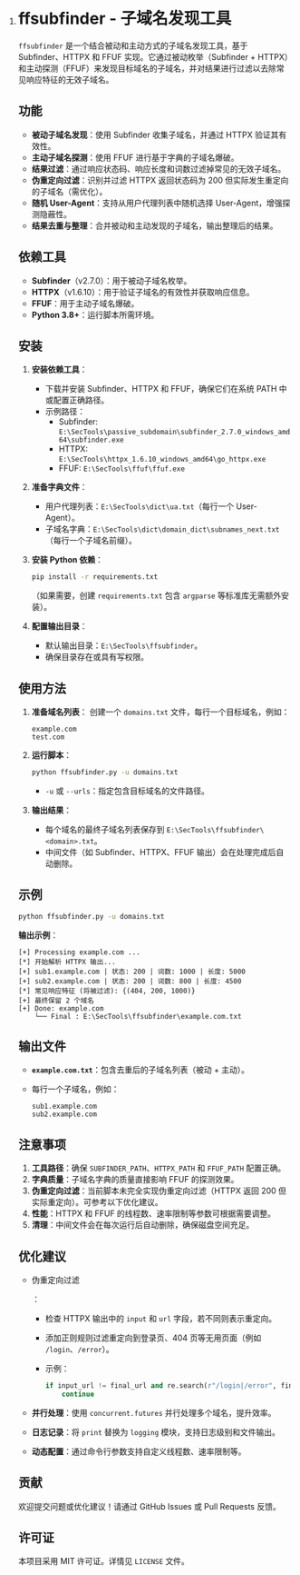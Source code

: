 1. # ffsubfinder - 子域名发现工具

   `ffsubfinder` 是一个结合被动和主动方式的子域名发现工具，基于 Subfinder、HTTPX 和 FFUF 实现。它通过被动枚举（Subfinder + HTTPX）和主动探测（FFUF）来发现目标域名的子域名，并对结果进行过滤以去除常见响应特征的无效子域名。

   ## 功能

   - **被动子域名发现**：使用 Subfinder 收集子域名，并通过 HTTPX 验证其有效性。
   - **主动子域名探测**：使用 FFUF 进行基于字典的子域名爆破。
   - **结果过滤**：通过响应状态码、响应长度和词数过滤掉常见的无效子域名。
   - **伪重定向过滤**：识别并过滤 HTTPX 返回状态码为 200 但实际发生重定向的子域名（需优化）。
   - **随机 User-Agent**：支持从用户代理列表中随机选择 User-Agent，增强探测隐蔽性。
   - **结果去重与整理**：合并被动和主动发现的子域名，输出整理后的结果。

   ## 依赖工具

   - **Subfinder**（v2.7.0）：用于被动子域名枚举。
   - **HTTPX**（v1.6.10）：用于验证子域名的有效性并获取响应信息。
   - **FFUF**：用于主动子域名爆破。
   - **Python 3.8+**：运行脚本所需环境。

   ## 安装

   1. **安装依赖工具**：

      - 下载并安装 Subfinder、HTTPX 和 FFUF，确保它们在系统 PATH 中或配置正确路径。
      - 示例路径：
        - Subfinder: `E:\SecTools\passive_subdomain\subfinder_2.7.0_windows_amd64\subfinder.exe`
        - HTTPX: `E:\SecTools\httpx_1.6.10_windows_amd64\go_httpx.exe`
        - FFUF: `E:\SecTools\ffuf\ffuf.exe`

   2. **准备字典文件**：

      - 用户代理列表：`E:\SecTools\dict\ua.txt`（每行一个 User-Agent）。
      - 子域名字典：`E:\SecTools\dict\domain_dict\subnames_next.txt`（每行一个子域名前缀）。

   3. **安装 Python 依赖**：

      ```bash
      pip install -r requirements.txt
      ```

      （如果需要，创建 `requirements.txt` 包含 `argparse` 等标准库无需额外安装）。

   4. **配置输出目录**：

      - 默认输出目录：`E:\SecTools\ffsubfinder`。
      - 确保目录存在或具有写权限。

   ## 使用方法

   1. **准备域名列表**：
      创建一个 `domains.txt` 文件，每行一个目标域名，例如：

      ```
      example.com
      test.com
      ```

   2. **运行脚本**：

      ```bash
      python ffsubfinder.py -u domains.txt
      ```

      - `-u` 或 `--urls`：指定包含目标域名的文件路径。

   3. **输出结果**：

      - 每个域名的最终子域名列表保存到 `E:\SecTools\ffsubfinder\<domain>.txt`。
      - 中间文件（如 Subfinder、HTTPX、FFUF 输出）会在处理完成后自动删除。

   ## 示例

   ```bash
   python ffsubfinder.py -u domains.txt
   ```

   **输出示例**：

   ```
   [+] Processing example.com ...
   [*] 开始解析 HTTPX 输出...
   [+] sub1.example.com | 状态: 200 | 词数: 1000 | 长度: 5000
   [+] sub2.example.com | 状态: 200 | 词数: 800 | 长度: 4500
   [*] 常见响应特征 (将被过滤): {(404, 200, 1000)}
   [+] 最终保留 2 个域名
   [+] Done: example.com
       └── Final : E:\SecTools\ffsubfinder\example.com.txt
   ```

   ## 输出文件

   - **`example.com.txt`**：包含去重后的子域名列表（被动 + 主动）。

   - 每行一个子域名，例如：

     ```
     sub1.example.com
     sub2.example.com
     ```

   ## 注意事项

   1. **工具路径**：确保 `SUBFINDER_PATH`、`HTTPX_PATH` 和 `FFUF_PATH` 配置正确。
   2. **字典质量**：子域名字典的质量直接影响 FFUF 的探测效果。
   3. **伪重定向过滤**：当前脚本未完全实现伪重定向过滤（HTTPX 返回 200 但实际重定向）。可参考以下优化建议。
   4. **性能**：HTTPX 和 FFUF 的线程数、速率限制等参数可根据需要调整。
   5. **清理**：中间文件会在每次运行后自动删除，确保磁盘空间充足。

   ## 优化建议

   - 伪重定向过滤

     ：

     - 检查 HTTPX 输出中的 `input` 和 `url` 字段，若不同则表示重定向。

     - 添加正则规则过滤重定向到登录页、404 页等无用页面（例如 `/login`、`/error`）。

     - 示例：

       ```python
       if input_url != final_url and re.search(r"/login|/error", final_url):
           continue
       ```

   - **并行处理**：使用 `concurrent.futures` 并行处理多个域名，提升效率。

   - **日志记录**：将 `print` 替换为 `logging` 模块，支持日志级别和文件输出。

   - **动态配置**：通过命令行参数支持自定义线程数、速率限制等。

   ## 贡献

   欢迎提交问题或优化建议！请通过 GitHub Issues 或 Pull Requests 反馈。

   ## 许可证

   本项目采用 MIT 许可证。详情见 `LICENSE` 文件。